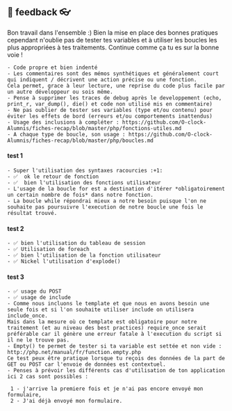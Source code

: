 ## :wave: feedback :eyeglasses:
Bon travail dans l'ensemble :) Bien la mise en place des bonnes pratiques cependant n'oublie pas de tester tes variables et à utiliser les boucles les plus appropriées à tes traitements. Continue comme ça tu es sur la bonne voie !

    - Code propre et bien indenté
    - Les commentaires sont des mémos synthétiques et généralement court qui indiquent / décrivent une action précise ou une fonction.
    Cela permet, grace à leur lecture, une reprise du code plus facile par un autre développeur ou sois même.
    - Pense à supprimer les traces de debug après le developpement (echo, print_r, var_dump(), die() et code non utilisé mis en commentaire)
    - Ne pas oublier de tester ses variables (type et/ou contenu) pour éviter les effets de bord (erreurs et/ou comportements inattendus)
    - Usage des inclusions à compléter : https://github.com/O-clock-Alumnis/fiches-recap/blob/master/php/fonctions-utiles.md
    - A chaque type de boucle, son usage : https://github.com/O-clock-Alumnis/fiches-recap/blob/master/php/boucles.md

#### test 1

    - Super l'utilisation des syntaxes racourcies :+1:
    - ✅  ok le retour de fonction
    - ✅  bien l'utilisation des fonctions utilisateur
    - L'usage de la boucle for est a destination d'itérer *obligatoirement un certain nombre de fois* dans notre fonction.
    - La boucle while répondrai mieux a notre besoin puisque l'on ne souhaite pas poursuivre l'execution de notre boucle une fois le résultat trouvé.

#### test 2

    - ✅ bien l'utilisation du tableau de session
    - ✅ Utilisation de foreach
    - ✅ bien l'utilisation de la fonction utilisateur
    - ✅ Nickel l'utilisation d'explode()

#### test 3

    - ✅ usage du POST
    - ✅ usage de include
    - Comme nous incluons le template et que nous en avons besoin une seule fois et si l'on souhaite utiliser include on utilisera include_once.
    Mais dans la mesure où ce template est obligatoire pour notre traitement (et au niveau des best practices) require_once serait préférable car il génère une erreur fatale à l'execution du script si il ne le trouve pas.
    - Empty() te permet de tester si ta variable est settée et non vide : http://php.net/manual/fr/function.empty.php
    Ce test peux être pratique lorsque tu reçois des données de la part de GET ou POST car l'envoie de données est contextuel.
    - Penses à prévoir les différents cas d'utilisation de ton application ici 2 cas sont possibles :

     1 - j'arrive la premiere fois et je n'ai pas encore envoyé mon formulaire,
     2 - J'ai déjà envoyé mon formulaire.
